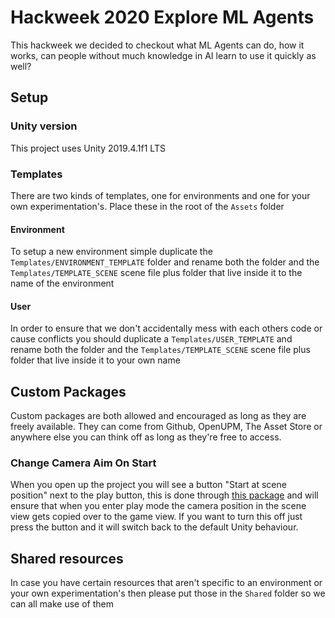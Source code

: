 # Hackweek 2020 Explore ML Agents
This hackweek we decided to checkout what ML Agents can do, how it works, can people without much knowledge in AI learn to use it quickly as well?

## Setup
### Unity version
This project uses Unity 2019.4.1f1 LTS

### Templates
There are two kinds of templates, one for environments and one for your own experimentation's. Place these in the root of the `Assets` folder

#### Environment
To setup a new environment simple duplicate the `Templates/ENVIRONMENT_TEMPLATE` folder and rename both the folder and the `Templates/TEMPLATE_SCENE` scene file plus folder that live inside it to the name of the environment

#### User
In order to ensure that we don't accidentally mess with each others code or cause conflicts you should duplicate a `Templates/USER_TEMPLATE` and rename both the folder and the `Templates/TEMPLATE_SCENE` scene file plus folder that live inside it to your own name

## Custom Packages
Custom packages are both allowed and encouraged as long as they are freely available. They can come from Github, OpenUPM, The Asset Store or anywhere else you can think off as long as they're free to access.

### Change Camera Aim On Start
When you open up the project you will see a button "Start at scene position" next to the play button, this is done through [this package](https://github.com/MileyHollenberg/ChangeCameraAimOnStart) and will ensure that when you enter play mode the camera position in the scene view gets copied over to the game view. If you want to turn this off just press the button and it will switch back to the default Unity behaviour.

## Shared resources
In case you have certain resources that aren't specific to an environment or your own experimentation's then please put those in the `Shared` folder so we can all make use of them